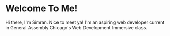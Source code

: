 # Welcome To Me!
Hi there, I'm Simran. Nice to meet ya! I'm an aspiring web developer current in General Assembly Chicago's Web Development Immersive class. 
